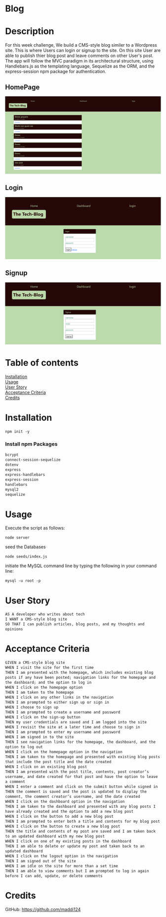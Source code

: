 # Blog

# Description
For this week challenge, We build a CMS-style blog similer to a Wordpress site. This is where Users can login or signup to the site. On this site User are able to publish thier blog post and leave comments on other User's post. The app will follow the MVC paradigm in its architectural structure, using Handlebars.js as the templating language, Sequelize as the ORM, and the express-session npm package for authentication.   
## HomePage
![homepage ](./public/images/homepage.png)
## Login
![login ](./public/images/login.png)
## Signup
 ![login ](./public/images/signup.png)

# Table of contents
[Installation](#Installation)<br>
[Usage](#Usage)<br>
[User Story](#User-Story)<br>
[Acceptance Criteria](#Acceptance-Criteria)<br>
[Credits](#Credits)<br>






# Installation
```
npm init -y
```
### Install npm Packages
```
bcrypt
connect-session-sequelize
dotenv
express
express-handlebars
express-session
handlebars
mysql2
sequelize
```
# Usage
Execute the script as follows:
```
node server
```
seed the Databases
```
node seeds/index.js
```
initiate the MySQL command line by typing the following in your command line:
```
mysql -u root -p
```

# User Story
```
AS A developer who writes about tech
I WANT a CMS-style blog site
SO THAT I can publish articles, blog posts, and my thoughts and opinions
```



# Acceptance Criteria
```
GIVEN a CMS-style blog site
WHEN I visit the site for the first time
THEN I am presented with the homepage, which includes existing blog posts if any have been posted; navigation links for the homepage and the dashboard; and the option to log in
WHEN I click on the homepage option
THEN I am taken to the homepage
WHEN I click on any other links in the navigation
THEN I am prompted to either sign up or sign in
WHEN I choose to sign up
THEN I am prompted to create a username and password
WHEN I click on the sign-up button
THEN my user credentials are saved and I am logged into the site
WHEN I revisit the site at a later time and choose to sign in
THEN I am prompted to enter my username and password
WHEN I am signed in to the site
THEN I see navigation links for the homepage, the dashboard, and the option to log out
WHEN I click on the homepage option in the navigation
THEN I am taken to the homepage and presented with existing blog posts that include the post title and the date created
WHEN I click on an existing blog post
THEN I am presented with the post title, contents, post creator’s username, and date created for that post and have the option to leave a comment
WHEN I enter a comment and click on the submit button while signed in
THEN the comment is saved and the post is updated to display the comment, the comment creator’s username, and the date created
WHEN I click on the dashboard option in the navigation
THEN I am taken to the dashboard and presented with any blog posts I have already created and the option to add a new blog post
WHEN I click on the button to add a new blog post
THEN I am prompted to enter both a title and contents for my blog post
WHEN I click on the button to create a new blog post
THEN the title and contents of my post are saved and I am taken back to an updated dashboard with my new blog post
WHEN I click on one of my existing posts in the dashboard
THEN I am able to delete or update my post and taken back to an updated dashboard
WHEN I click on the logout option in the navigation
THEN I am signed out of the site
WHEN I am idle on the site for more than a set time
THEN I am able to view comments but I am prompted to log in again before I can add, update, or delete comments
```

# Credits
GitHub: https://github.com/maddi124